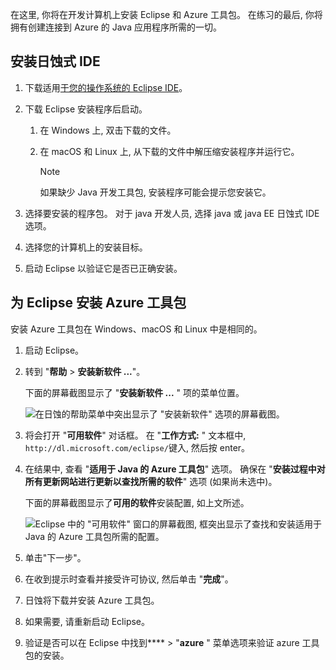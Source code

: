 在这里, 你将在开发计算机上安装 Eclipse 和 Azure 工具包。 在练习的最后, 你将拥有创建连接到 Azure 的 Java 应用程序所需的一切。

## <a name="install-eclipse-ide"></a>安装日蚀式 IDE

1. 下载适用[于您的操作系统的 Eclipse IDE](https://www.eclipse.org/downloads/packages/installer)。

1. 下载 Eclipse 安装程序后启动。

    1. 在 Windows 上, 双击下载的文件。

    1. 在 macOS 和 Linux 上, 从下载的文件中解压缩安装程序并运行它。

        > [!NOTE]
        > 如果缺少 Java 开发工具包, 安装程序可能会提示您安装它。

1. 选择要安装的程序包。 对于 java 开发人员, 选择 java 或 java EE 日蚀式 IDE 选项。

1. 选择您的计算机上的安装目标。

1. 启动 Eclipse 以验证它是否已正确安装。

## <a name="install-azure-toolkit-for-eclipse"></a>为 Eclipse 安装 Azure 工具包

安装 Azure 工具包在 Windows、macOS 和 Linux 中是相同的。

1. 启动 Eclipse。

1. 转到 "**帮助** > **安装新软件 ...**"。

    下面的屏幕截图显示了 "**安装新软件 ...** " 项的菜单位置。

    ![在日蚀的帮助菜单中突出显示了 "安装新软件" 选项的屏幕截图。](../media/7-eclipse-install-new-software.png)

1. 将会打开 "**可用软件**" 对话框。 在 "**工作方式:** " 文本框中, `http://dl.microsoft.com/eclipse/`键入, 然后按 enter。

1. 在结果中, 查看 "**适用于 Java 的 Azure 工具包**" 选项。 确保在 "**安装过程中对所有更新网站进行更新以查找所需的软件**" 选项 (如果尚未选中)。

    下面的屏幕截图显示了**可用的软件**安装配置, 如上文所述。

    ![Eclipse 中的 "可用软件" 窗口的屏幕截图, 框突出显示了查找和安装适用于 Java 的 Azure 工具包所需的配置。](../media/7-eclipse-download-azure-toolkit-for-java.png)

1. 单击"下一步"。

1. 在收到提示时查看并接受许可协议, 然后单击 "**完成**"。

1. 日蚀将下载并安装 Azure 工具包。

1. 如果需要, 请重新启动 Eclipse。

1. 验证是否可以在 Eclipse 中找到**** > "**azure** " 菜单选项来验证 azure 工具包的安装。
